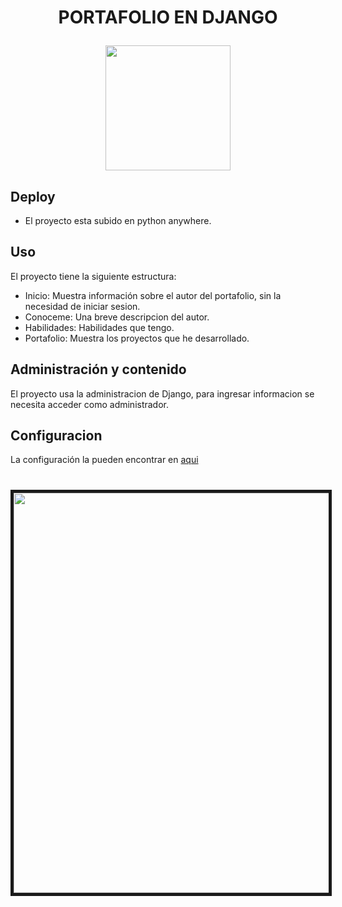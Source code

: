 # <h1 align="center"> PORTAFOLIO EN DJANGO <p><img src="https://dantheengineer.com/content/images/size/w2000/2022/06/python-django-1.png" width="200" ></h1>

## Deploy
- El proyecto esta subido en python anywhere.
## Uso
El proyecto tiene la siguiente estructura:
- Inicio:  Muestra información sobre el autor del portafolio, sin la necesidad de iniciar sesion.
- Conoceme: Una breve descripcion del autor. 
- Habilidades: Habilidades que tengo. 
- Portafolio: Muestra los proyectos que he desarrollado.
## Administración y contenido
El proyecto usa la administracion de Django, para ingresar informacion se necesita acceder como administrador.
## Configuracion
La configuración la pueden encontrar en <a href="https://github.com/jnicoll12/django-portafolio/blob/main/Guia.md">aqui</a>
<h1 align="center"><img src="https://i.ibb.co/CB3YnGT/portafolio-web.png" width="640" border="5"></h1>
